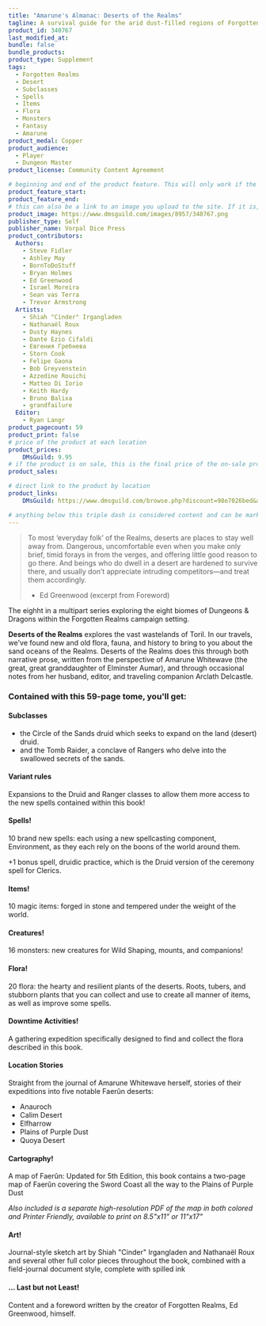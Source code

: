 ```yaml
---
title: "Amarune's Almanac: Deserts of the Realms"
tagline: A survival guide for the arid dust-filled regions of Forgotten Realms
product_id: 340767
last_modified_at:
bundle: false
bundle_products:
product_type: Supplement
tags:
  - Forgotten Realms
  - Desert
  - Subclasses
  - Spells
  - Items
  - Flora
  - Monsters
  - Fantasy
  - Amarune
product_medal: Copper
product_audience:
  - Player
  - Dungeon Master
product_license: Community Content Agreement

# beginning and end of the product feature. This will only work if the site is updated within several weeks of when the feature is supposed to happen. Making a new post counts as updating.
product_feature_start: 
product_feature_end: 
# this can also be a link to an image you upload to the site. If it is, it must start with a "/" or be a full link
product_image: https://www.dmsguild.com/images/8957/340767.png
publisher_type: Self
publisher_name: Vorpal Dice Press
product_contributors:
  Authors:
    - Steve Fidler
    - Ashley May
    - BornToDoStuff
    - Bryan Holmes
    - Ed Greenwood
    - Israel Moreira
    - Sean vas Terra
    - Trevor Armstrong
  Artists:
    - Shiah "Cinder" Irgangladen
    - Nathanaël Roux
    - Dusty Haynes
    - Dante Ezio Cifaldi
    - Евгения Гребнева
    - Storn Cook
    - Felipe Gaona
    - Bob Greyvenstein
    - Azzedine Rouichi
    - Matteo Di Iorio
    - Keith Hardy
    - Bruno Balixa
    - grandfailure
  Editor:
    - Ryan Langr
product_pagecount: 59
product_print: false
# price of the product at each location
product_prices:
    DMsGuild: 9.95
# if the product is on sale, this is the final price of the on-sale product for each location that it is on sale. The sales % will be calculated and displayed based on the difference between product_prices and product_sales
product_sales:

# direct link to the product by location
product_links:
    DMsGuild: https://www.dmsguild.com/browse.php?discount=98e7026bed&affiliate_id=1713687

# anything below this triple dash is considered content and can be markup or html. It should be fully HTML compatible as long as your tags are formatted correctly.
---
```

> To most ‘everyday folk’ of the Realms, deserts are places to stay well away from. Dangerous, uncomfortable even when you make only brief, timid forays in from the verges, and offering little good reason to go there. And beings who do dwell in a desert are hardened to survive there, and usually don’t appreciate intruding competitors—and treat them accordingly.
> - Ed Greenwood (excerpt from Foreword)

The eighht in a multipart series exploring the eight biomes of Dungeons & Dragons within the Forgotten Realms campaign setting.

**Deserts of the Realms** explores the vast wastelands of Toril. In our travels, we've found new and old flora, fauna, and history to bring to you about the sand oceans of the Realms. Deserts of the Realms does this through both narrative prose, written from the perspective of Amarune Whitewave (the great, great granddaughter of Elminster Aumar), and through occasional notes from her husband, editor, and traveling companion Arclath Delcastle.

### Contained with this 59-page tome, you'll get:

#### Subclasses
- the Circle of the Sands druid which seeks to expand on the land (desert) druid.
- and the Tomb Raider, a conclave of Rangers who delve into the swallowed secrets of the sands.

#### Variant rules
Expansions to the Druid and Ranger classes to allow them more access to the new spells contained within this book!

#### Spells!
10 brand new spells: each using a new spellcasting component, Environment, as they each rely on the boons of the world around them.

+1 bonus spell, druidic practice, which is the Druid version of the ceremony spell for Clerics.

#### Items!
10 magic items: forged in stone and tempered under the weight of the world.

#### Creatures!
16 monsters: new creatures for Wild Shaping, mounts, and companions!

#### Flora!
20 flora: the hearty and resilient plants of the deserts. Roots, tubers, and stubborn plants that you can collect and use to create all manner of items, as well as improve some spells.

#### Downtime Activities!
A gathering expedition specifically designed to find and collect the flora described in this book.

#### Location Stories
Straight from the journal of Amarune Whitewave herself, stories of their expeditions into five notable Faerûn deserts:
- Anauroch
- Calim Desert
- Elfharrow
- Plains of Purple Dust
- Quoya Desert

#### Cartography!
A map of Faerûn: Updated for 5th Edition, this book contains a two-page map of Faerûn covering the Sword Coast all the way to the Plains of Purple Dust

*Also included is a separate high-resolution PDF of the map in both colored and Printer Friendly, available to print on 8.5"x11" or 11"x17"*

#### Art!
Journal-style sketch art by Shiah "Cinder" Irgangladen and Nathanaël Roux and several other full color pieces throughout the book, combined with a field-journal document style, complete with spilled ink

#### ... Last but not Least!

Content and a foreword written by the creator of Forgotten Realms, Ed Greenwood, himself.